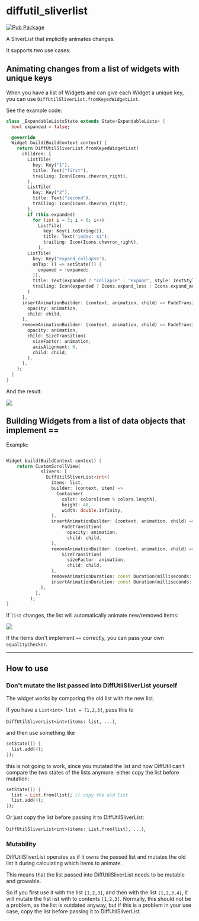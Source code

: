 # diffutil_sliverlist

[![Pub Package](https://img.shields.io/pub/v/diffutil_sliverlist.svg)](https://pub.dartlang.org/packages/diffutil_sliverlist)

A SliverList that implicitly animates changes.

It supports two use cases:


## Animating changes from a list of widgets with unique keys

When you have a list of Widgets and can give each Widget a unique key, you can use `DiffUtilSliverList.fromKeyedWidgetList`.

See the example code:

```dart
class _ExpandableListsState extends State<ExpandableLists> {
  bool expanded = false;

  @override
  Widget build(BuildContext context) {
    return DiffUtilSliverList.fromKeyedWidgetList(
      children: [
        ListTile(
          key: Key("1"),
          title: Text("first"),
          trailing: Icon(Icons.chevron_right),
        ),
        ListTile(
          key: Key("2"),
          title: Text("second"),
          trailing: Icon(Icons.chevron_right),
        ),
        if (this.expanded)
          for (int i = 3; i < 6; i++)
            ListTile(
              key: Key(i.toString()),
              title: Text("index: $i"),
              trailing: Icon(Icons.chevron_right),
            ),
        ListTile(
          key: Key("expand_collapse"),
          onTap: () => setState(() {
            expaned = !expaned;
          }),
          title: Text(expanded ? "collapse" : "expand", style: TextStyle(fontWeight: FontWeight.bold),),
          trailing: Icon(expanded ? Icons.expand_less : Icons.expand_more),
        )
      ],
      insertAnimationBuilder: (context, animation, child) => FadeTransition(
        opacity: animation,
        child: child,
      ),
      removeAnimationBuilder: (context, animation, child) => FadeTransition(
        opacity: animation,
        child: SizeTransition(
          sizeFactor: animation,
          axisAlignment: 0,
          child: child,
        ),
      ),
    );
  }
}
```

And the result:

![](https://media.giphy.com/media/UrKN0Se7CCBwTBP01V/giphy.gif)


## Building Widgets from a list of data objects that implement ==

Example:

```dart

Widget build(BuildContext context) {
    return CustomScrollView(
             slivers: [
               DiffUtilSliverList<int>(
                 items: list,
                 builder: (context, item) => 
                   Container(
                     color: colors[item % colors.length],
                     height: 48,
                     width: double.infinity,
                 ),
                 insertAnimationBuilder: (context, animation, child) =>
                     FadeTransition(
                       opacity: animation,
                       child: child,
                 ),
                 removeAnimationBuilder: (context, animation, child) =>
                     SizeTransition(
                       sizeFactor: animation,
                       child: child,
                 ),
                 removeAnimationDuration: const Duration(milliseconds: 3000),
                 insertAnimationDuration: const Duration(milliseconds: 1200),
             ),
           ],
         );
}

```

If `list` changes, the list will automatically animate new/removed items:

![](https://media.giphy.com/media/LRgWnoPvRPW5WEeJYq/giphy.gif)

If the items don't implement `==` correctly, you can pass your own `equalityChecker`.

------

## How to use

### Don't mutate the list passed into DiffUtilSliverList yourself

The widget works by comparing the old list with the new list.

If you have a `List<int> list = [1,2,3]`, pass this to

`DiffUtilSliverList<int>(items: list, ...)`, 

and then use something like


```dart
setState(() {
  list.add(4);
});
```

this is not going to work, since you mutated the list and now DiffUtil can't compare the two states of the lists anymore.
either copy the list before mutation:

```dart
setState(() {
  list = List.from(list); // copy the old list
  list.add(4);
});
```

Or just copy the list before passing it to DiffUtilSliverList:

`DiffUtilSliverList<int>(items: List.from(list), ...)`,

### Mutability

DiffUtilSliverList operates as if it owns the passed list and mutates the old list
 it during calculating which items to animate. 
 
This means that the list passed into DiffUtilSliverList needs to be mutable and growable.
 
So if you first use it with the list `[1,2,3]`, and then with the list `[1,2,3,4]`, 
it will mutate the fist list with to contents `[1,2,3]`. 
Normally, this should not be a problem, as the list is outdated anyway, but if this is a problem in your use case,
copy the list before passing it to DiffUtilSliverList.
 
